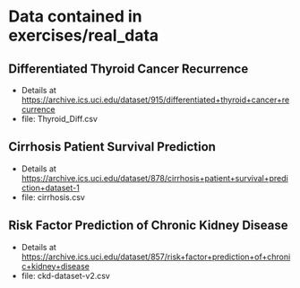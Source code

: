 # Data contained in exercises/real_data

## Differentiated Thyroid Cancer Recurrence

-   Details at <https://archive.ics.uci.edu/dataset/915/differentiated+thyroid+cancer+recurrence>
-   file: Thyroid_Diff.csv

## Cirrhosis Patient Survival Prediction

-   Details at <https://archive.ics.uci.edu/dataset/878/cirrhosis+patient+survival+prediction+dataset-1>
-   file: cirrhosis.csv

## Risk Factor Prediction of Chronic Kidney Disease

-   Details at <https://archive.ics.uci.edu/dataset/857/risk+factor+prediction+of+chronic+kidney+disease>
-   file: ckd-dataset-v2.csv

